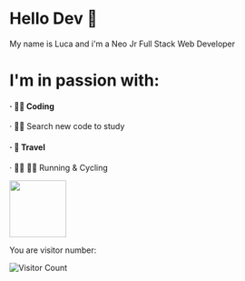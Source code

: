 <h1> Hello Dev 👋</h1>

<p>My name is Luca and i'm a Neo Jr Full Stack Web Developer </p>
<h1> I'm in passion with: </h1>
<h4>&#183; 👨‍💻 Coding</h4>
<h4r>&#183; 🕵️‍♂️ Search new code to study</h4>
<h4>&#183; 🛫 Travel</h4>
<h4r>&#183; 🏃‍♂️ 🚵‍♂️ Running & Cycling </h4>


<p><img src="https://upload.wikimedia.org/wikipedia/commons/thumb/9/95/Vue.js_Logo_2.svg/1024px-Vue.js_Logo_2.svg.png" width="100"> </p>



<p> You are visitor number: </p>

![Visitor Count](https://profile-counter.glitch.me/Ljnce/count.svg)
